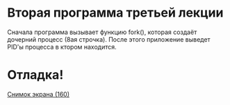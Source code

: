 # Вторая программа третьей лекции
Сначала программа вызывает функцию fork(), которая создаёт дочерний процесс (8ая строчка). После этого приложение выведет PID'ы процесса в ктором находится.
# Отладка!
[Снимок экрана (160)](https://user-images.githubusercontent.com/104818494/169567724-e4161fbc-5976-490f-9ec7-6519279b23fb.png)
